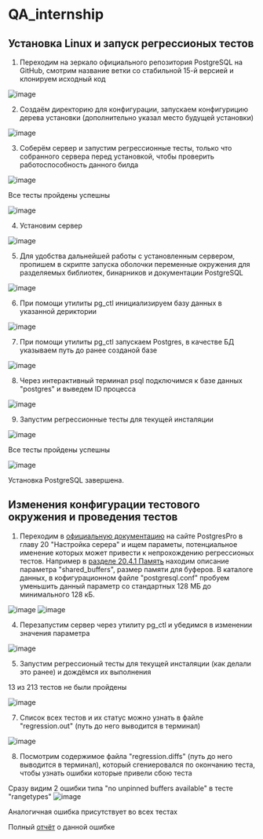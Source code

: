 # QA_internship

## Установка Linux и запуск регрессионых тестов

1. Переходим на зеркало официального репозитория PostgreSQL на GitHub, смотрим название ветки со стабильной 15-й версией и клонируем исходный код

![image](https://github.com/user-attachments/assets/d98c8ed6-c5be-43b5-8831-31ca6ebecc93)

2. Создаём директорию для конфигурации, запускаем конфигурицию дерева установки (дополнительно указал место будущей установки)

![image](https://github.com/user-attachments/assets/8129c8a1-690b-4665-9941-3418cbfe53f5)

3. Соберём сервер и запустим регрессионные тесты, только что собранного сервера перед установкой, чтобы проверить работоспособность данного билда

![image](https://github.com/user-attachments/assets/c82a90f1-ed9d-42de-89e7-8f596f1efd0f)

Все тесты пройдены успешны

![image](https://github.com/user-attachments/assets/9cbcaf6f-1500-476e-b3d1-b6431ef2039e)

4. Установим сервер

![image](https://github.com/user-attachments/assets/c191d361-eebb-49c3-8af5-f9a627ea8d0a)

5. Для удобства дальнейшей работы с установленным сервером, пропишем в скрипте запуска оболочки переменные окружения для разделяемых библиотек, бинарников и документации PostgreSQL

![image](https://github.com/user-attachments/assets/d7ac2052-2d1c-4b3e-a205-95d72688510b)

6. При помощи утилиты pg_ctl инициализируем базу данных в указанной дериктории

![image](https://github.com/user-attachments/assets/e3ce4eb8-aba0-4d19-9712-e2475526269f)

7. При помощи утилиты pg_ctl запускаем Postgres, в качестве БД указываем путь до ранее созданой базе

![image](https://github.com/user-attachments/assets/7ad309eb-adce-4752-a1de-c5c807e900fb)

8. Через интерактивный терминал psql подключимся к базе данных "postgres" и выведем ID процесса

![image](https://github.com/user-attachments/assets/e0d1e7e2-8a09-49fe-9877-1d18ef1e645a)

9. Запустим регрессионные тесты для текущей инсталяции

![image](https://github.com/user-attachments/assets/5d19be95-7d2b-43fc-b896-4374d559e386)

Все тесты пройдены успешны

![image](https://github.com/user-attachments/assets/6ec03254-74d4-4a2c-99ca-47eed332da61)

Установка PostgreSQL завершена.

## Изменения конфигурации тестового окружения и проведения тестов

1. Переходим в [официальную документацию](https://postgrespro.ru/docs/postgresql/15/runtime-config-resource) на сайте PostgresPro в главу 20 "Настройка серера" и ищем параметы, потенциальное именение которых может привести к непрохождению регрессионых тестов. Например в [разделе 20.4.1 Память](https://postgrespro.ru/docs/postgresql/15/runtime-config-resource#RUNTIME-CONFIG-RESOURCE-MEMORY) находим описание параметра "shared_buffers", размер памяти для буферов. В каталоге данных, в кофигурационном файле "postgresql.conf" пробуем уменьшить данный параметр со стандартных 128 МБ до минимального 128 кБ.

![image](https://github.com/user-attachments/assets/c2a08b75-32ac-4ea8-b91e-6b34d97ffccf) ![image](https://github.com/user-attachments/assets/788ec2f4-0f2b-44c2-924b-98bedfbb509d)

4. Перезапустим сервер через утилиту pg_ctl и убедимся в изменении значения параметра

![image](https://github.com/user-attachments/assets/e7f1bfd7-e6a3-4a65-92ac-09abf475af8f)

5. Запустим регрессионый тесты для текущей инсталяции (как делали это ранее) и дождёмся их выполнения

13 из 213 тестов не были пройдены

![image](https://github.com/user-attachments/assets/572e4b4e-59fe-4549-aa19-be800b3e0a8d)

7. Список всех тестов и их статус можно узнать в файле "regression.out" (путь до него выводится в терминал)

![image](https://github.com/user-attachments/assets/73b22e6c-5e10-4d8b-bc69-e8ab00741b38)

8. Посмотрим содержимое файла "regression.diffs" (путь до него выводится в терминал), который сгениеровался по окончанию теста, чтобы узнать ошибки которые привели сбою теста

Сразу видим 2 ошибки типа "no unpinned buffers available" в тесте "rangetypes" 
![image](https://github.com/user-attachments/assets/819ab9df-479c-4b69-a6e2-063dfb16bfe3)

Аналогичная ошибка присутствует во всех тестах

Полный [отчёт](https://docs.google.com/document/d/1-upYhPXWS3By14Y7cMnnnp77qKlIMxL3wwTQTWefgVM/edit?usp=sharing) о данной ошибке 


